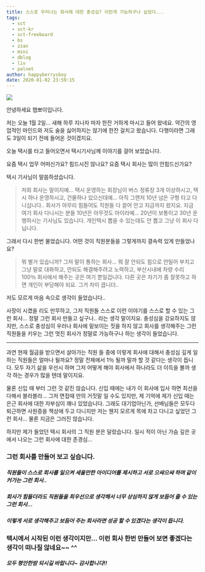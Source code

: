 ```yaml
---
title: 스스로 우러나는 회사에 대한 충성심? 이런게 가능하구나 싶었다...
tags:
  - sct
  - sct-kr
  - sct-freeboard
  - bs
  - zzan
  - mini
  - dblog
  - liv
  - palnet
author: happyberrysboy
date: 2020-01-02 23:59:15
---
```


![](https://steemitimages.com/0x0/https://cdn.steemitimages.com/DQmeVyCnkva2SjkjT5mk9XPo2BJzbK7szFE1pDqqAHrSBsC/WHALE_TITLE_COLORED_LOW.jpg)

안녕하세요 햅뽀이입니다.

저는 오늘 1월 2일... 새해 하루 지나자 마자 한잔 거하게 마시고 들어 왔네요. 약간의 영업적인 마인드와 저도 술을 싫어하지는 않기에 한잔 걸치고 왔습니다. 다행이라면 그래도 3일이 되기 전에 들어온 것이겠지요.

오늘 택시를 타고 들어오면서 택시기사님께 이야기를 걸어 보았습니다. 

요즘 택시 업무 어떠신가요? 힘드시진 않나요? 요즘 택시 회사는 많이 안힘드신가요?

택시 기사님이 말씀하셨습니다.

> 저희 회사는 말이지예... 택시 운영하는 회장님이 버스 정류장 3개 이상하시고, 택시 하나 운영하시고, 건물하나 있으신데예...
아직 그랜저 10년 넘은 구형 타고 다니십니다.. 회사가 아무리 힘들어도 직원들 다 끌어 안고 지금까지 왔지요. 지금 여기 회사 다니시는 분들 10년은 아무것도 아이라예... 20년이 보통이고 30년 운행하시는 기사님도 있습니다. 개인택시 뽑을 수 있는데도 안 뽑고 그냥 이 회사 다닙니다.

그래서 다시 한번 물었습니다. 어떤 것이 직원분들을 그렇게까지 결속력 있게 만들었나요?

> 뭐 별거 있습니까? 그저 말이 통하는 회사... 뭐 잘 안되도 힘으로 안밀어 부치고  그냥 말로 대화하고, 안되도 해결해주려고 노력하고, 부산시내에 차량 수리 100％ 회사에서 해주는 곳은 여기 뿐일겁니다. 다른 곳은 자기가 좀 잘못하고 하면 개인이 부담해야 되요. 그거 차이 큽니더..

저도 모르게 마음 속으로 생각이 들었습니다..

사장이 시켰을 리도 만무하고, 그저 직원들 스스로 이런 이야기를 스스로 할 수 있는 그런 회사... 정말 그런 회사 만들고 싶구나.. 라는 생각 말이지요. 충성심을 강요하지도 않지만, 스스로 충성심이 우러나 회사에 밑보이는 짓을 하지 않고 회사를 생각해주는 그런 직원들을 키우는 그런 멋진 회사가 정말로 가능하구나 하는 생각이 들었습니다.

___

과연 현재 월급을 받으면서 살아가는 직원 들 중에 이렇게 회사에 대해서 충성심 깊게 일하는 직원들은 얼마나 될까요? 정말 전체에서 1％ 될까 말까 할 것 같다는 생각이 듭니다. 모두 자기 삶을 우선시 하며 그저 어떻게 해야 회사에서 하나라도 더 이득을 볼까 생각 하는 경우가 많을 텐데 말이지요. 

물론 신입 때 부터 그런 것 같진 않습니다. 신입 때에는 내가 이 회사에 입사 하면 최선을 다해서 블라블라... 그저 면접때 만의 거짓말 일 수도 있지만, 제 기억에 제가 신입 때는 은근 회사에 대한 자부심이 꽤나 있었습니다. 그래도 대기업아닌가, 선배님들은 모두다 퇴근하면 사원증을 책상에 두고 다니지만 저는 웬지 모르게 목에 차고 다니고 싶었던 그런 회사... 물론 지금은 그러진 않습니다.

하지만 제가 들었던 택시 회사의 그 직원 분은 달랐습니다. 일시 적이 아닌 가슴 깊은 곳에서 나오는 그런 회사에 대한 존경심... 

### 그런 회사를 만들어 보고 싶습니다. 

##### 직원들이 스스로 회사를 일으켜 세울만한 아이디어를 제시하고 서로 으쌰으쌰 하며 같이 커가는 그런 회사..
##### 회사가 힘들더라도 직원들을 최우선으로 생각해서 너무 상심하지 않게 보듬어 줄 수 있는 그런 회사...
##### 이렇게 서로 생각해주고 보듬어 주는 회사라면 성공 할 수 있겠다는 생각이 듭니다.

### 택시에서 시작된 이런 생각이지만... 이런 회사 한번 만들어 보면 좋겠다는 생각이 떠나질 않네요~~ ^^

##### 모두 평안한밤 되시길 바랍니다~ 감사합니다!!